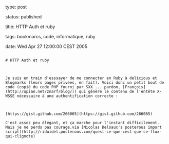 type: post
status: published
title: HTTP Auth et ruby
tags: bookmarcs, code, informatique, ruby
date: Wed Apr 27 12:00:00 CEST 2005
~~~~~~
# HTTP Auth et ruby

Je suis en train d'esssayer de me connecter en Ruby à delicious et Blogmarks (leurs pages privées, en fait). Voici donc un petit bout de code (copié du code PHP fourni par SXX ... pardon, [François](http://upian.net/znarf/blog/)) qui génère le contenu de l'entête X-WSSE nécessaire à une authentification correcte :



[https://gist.github.com/266065](https://gist.github.com/266065)

C'est assez peu élégant, et ça marche pour l'instant difficilement. Mais je ne perds pas courage.via [Nicolas Delsaux's posterous import script](http://riduidel.posterous.com/quest-ce-que-cest-que-ce-flux-qui-clignote)